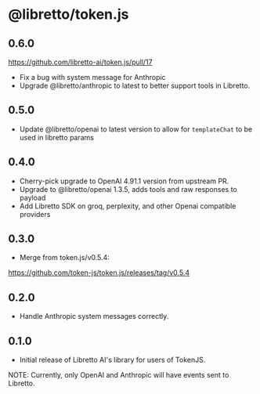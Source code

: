 # @libretto/token.js

## 0.6.0

https://github.com/libretto-ai/token.js/pull/17
* Fix a bug with system message for Anthropic
* Upgrade @libretto/anthropic to latest to better support tools in Libretto.

## 0.5.0

* Update @libretto/openai to latest version to allow for `templateChat` to be used in libretto params

## 0.4.0

* Cherry-pick upgrade to OpenAI 4.91.1 version from upstream PR.
* Upgrade to @libretto/openai 1.3.5, adds tools and raw responses to payload
* Add Libretto SDK on groq, perplexity, and other Openai compatible providers

## 0.3.0

* Merge from token.js/v0.5.4:

https://github.com/token-js/token.js/releases/tag/v0.5.4

## 0.2.0

* Handle Anthropic system messages correctly.

## 0.1.0

* Initial release of Libretto AI's library for users of TokenJS.

NOTE: Currently, only OpenAI and Anthropic will have events sent to Libretto.
